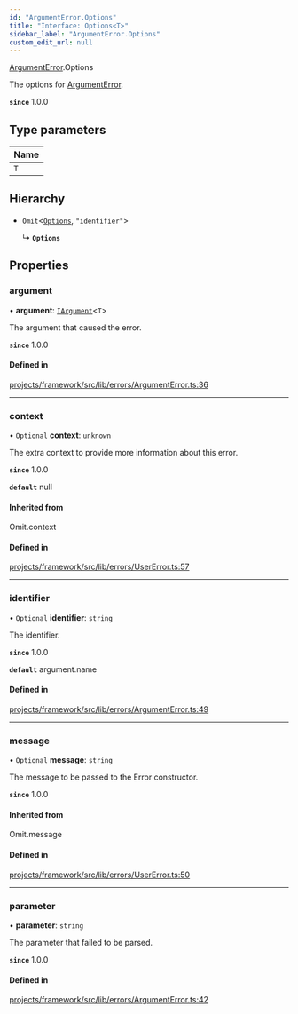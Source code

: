 ```yaml
---
id: "ArgumentError.Options"
title: "Interface: Options<T>"
sidebar_label: "ArgumentError.Options"
custom_edit_url: null
---
```


[ArgumentError](../namespaces/ArgumentError).Options

The options for [ArgumentError](../classes/ArgumentError).

**`since`** 1.0.0

## Type parameters

| Name |
| :------ |
| `T` |

## Hierarchy

- `Omit`<[`Options`](UserError.Options), ``"identifier"``\>

  ↳ **`Options`**

## Properties

### argument

• **argument**: [`IArgument`](IArgument)<`T`\>

The argument that caused the error.

**`since`** 1.0.0

#### Defined in

[projects/framework/src/lib/errors/ArgumentError.ts:36](https://github.com/sapphiredev/framework/blob/5a4898f6/src/lib/errors/ArgumentError.ts#L36)

___

### context

• `Optional` **context**: `unknown`

The extra context to provide more information about this error.

**`since`** 1.0.0

**`default`** null

#### Inherited from

Omit.context

#### Defined in

[projects/framework/src/lib/errors/UserError.ts:57](https://github.com/sapphiredev/framework/blob/5a4898f6/src/lib/errors/UserError.ts#L57)

___

### identifier

• `Optional` **identifier**: `string`

The identifier.

**`since`** 1.0.0

**`default`** argument.name

#### Defined in

[projects/framework/src/lib/errors/ArgumentError.ts:49](https://github.com/sapphiredev/framework/blob/5a4898f6/src/lib/errors/ArgumentError.ts#L49)

___

### message

• `Optional` **message**: `string`

The message to be passed to the Error constructor.

**`since`** 1.0.0

#### Inherited from

Omit.message

#### Defined in

[projects/framework/src/lib/errors/UserError.ts:50](https://github.com/sapphiredev/framework/blob/5a4898f6/src/lib/errors/UserError.ts#L50)

___

### parameter

• **parameter**: `string`

The parameter that failed to be parsed.

**`since`** 1.0.0

#### Defined in

[projects/framework/src/lib/errors/ArgumentError.ts:42](https://github.com/sapphiredev/framework/blob/5a4898f6/src/lib/errors/ArgumentError.ts#L42)
